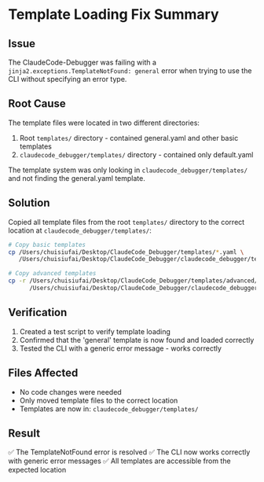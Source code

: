# Template Loading Fix Summary

## Issue
The ClaudeCode-Debugger was failing with a `jinja2.exceptions.TemplateNotFound: general` error when trying to use the CLI without specifying an error type.

## Root Cause
The template files were located in two different directories:
1. Root `templates/` directory - contained general.yaml and other basic templates
2. `claudecode_debugger/templates/` directory - contained only default.yaml

The template system was only looking in `claudecode_debugger/templates/` and not finding the general.yaml template.

## Solution
Copied all template files from the root `templates/` directory to the correct location at `claudecode_debugger/templates/`:

```bash
# Copy basic templates
cp /Users/chuisiufai/Desktop/ClaudeCode_Debugger/templates/*.yaml \
   /Users/chuisiufai/Desktop/ClaudeCode_Debugger/claudecode_debugger/templates/

# Copy advanced templates
cp -r /Users/chuisiufai/Desktop/ClaudeCode_Debugger/templates/advanced/* \
      /Users/chuisiufai/Desktop/ClaudeCode_Debugger/claudecode_debugger/templates/advanced/
```

## Verification
1. Created a test script to verify template loading
2. Confirmed that the 'general' template is now found and loaded correctly
3. Tested the CLI with a generic error message - works correctly

## Files Affected
- No code changes were needed
- Only moved template files to the correct location
- Templates are now in: `claudecode_debugger/templates/`

## Result
✅ The TemplateNotFound error is resolved
✅ The CLI now works correctly with generic error messages
✅ All templates are accessible from the expected location